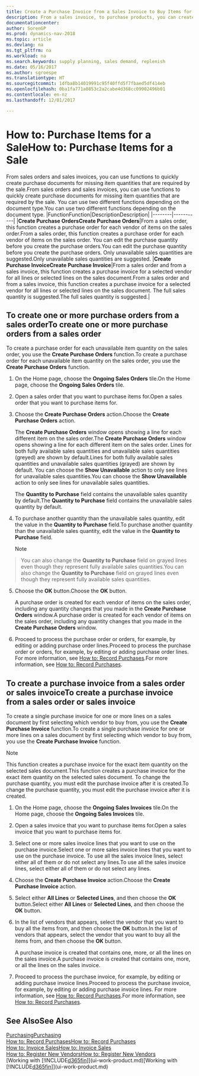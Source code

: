 ```yaml
---
title: Create a Purchase Invoice from a Sales Invoice to Buy Items for a Sale
description: From a sales invoice, to purchase products, you can create a purchase invoice for a vendor or supplier.
documentationcenter: 
author: SorenGP
ms.prod: dynamics-nav-2018
ms.topic: article
ms.devlang: na
ms.tgt_pltfrm: na
ms.workload: na
ms.search.keywords: supply planning, sales demand, replenish
ms.date: 05/16/2017
ms.author: sgroespe
ms.translationtype: HT
ms.sourcegitcommit: 1dfba8b14019991c95f40ffd5f7fbaed5df414eb
ms.openlocfilehash: 0ba1fa771a0853c2a2cabe4d368cc09902496b01
ms.contentlocale: en-nz
ms.lasthandoff: 12/01/2017

---
```

# <a name="how-to-purchase-items-for-a-sale"></a><span data-ttu-id="0bd1a-103">How to: Purchase Items for a Sale</span><span class="sxs-lookup"><span data-stu-id="0bd1a-103">How to: Purchase Items for a Sale</span></span>
<span data-ttu-id="0bd1a-104">From sales orders and sales invoices, you can use functions to quickly create purchase documents for missing item quantities that are required by the sale.</span><span class="sxs-lookup"><span data-stu-id="0bd1a-104">From sales orders and sales invoices, you can use functions to quickly create purchase documents for missing item quantities that are required by the sale.</span></span> <span data-ttu-id="0bd1a-105">You can use two different functions depending on the document type.</span><span class="sxs-lookup"><span data-stu-id="0bd1a-105">You can use two different functions depending on the document type.</span></span>
|<span data-ttu-id="0bd1a-106">Function</span><span class="sxs-lookup"><span data-stu-id="0bd1a-106">Function</span></span>|<span data-ttu-id="0bd1a-107">Description</span><span class="sxs-lookup"><span data-stu-id="0bd1a-107">Description</span></span>|
|--------|-----------|
|<span data-ttu-id="0bd1a-108">**Create Purchase Orders**</span><span class="sxs-lookup"><span data-stu-id="0bd1a-108">**Create Purchase Orders**</span></span>|<span data-ttu-id="0bd1a-109">From a sales order, this function creates a purchase order for each vendor of items on the sales order.</span><span class="sxs-lookup"><span data-stu-id="0bd1a-109">From a sales order, this function creates a purchase order for each vendor of items on the sales order.</span></span> <span data-ttu-id="0bd1a-110">You can edit the purchase quantity before you create the purchase orders.</span><span class="sxs-lookup"><span data-stu-id="0bd1a-110">You can edit the purchase quantity before you create the purchase orders.</span></span> <span data-ttu-id="0bd1a-111">Only unavailable sales quantities are suggested.</span><span class="sxs-lookup"><span data-stu-id="0bd1a-111">Only unavailable sales quantities are suggested.</span></span>
|<span data-ttu-id="0bd1a-112">**Create Purchase Invoice**</span><span class="sxs-lookup"><span data-stu-id="0bd1a-112">**Create Purchase Invoice**</span></span>|<span data-ttu-id="0bd1a-113">From a sales order and from a sales invoice, this function creates a purchase invoice for a selected vendor for all lines or selected lines on the sales document.</span><span class="sxs-lookup"><span data-stu-id="0bd1a-113">From a sales order and from a sales invoice, this function creates a purchase invoice for a selected vendor for all lines or selected lines on the sales document.</span></span> <span data-ttu-id="0bd1a-114">The full sales quantity is suggested.</span><span class="sxs-lookup"><span data-stu-id="0bd1a-114">The full sales quantity is suggested.</span></span>|

## <a name="to-create-one-or-more-purchase-orders-from-a-sales-order"></a><span data-ttu-id="0bd1a-115">To create one or more purchase orders from a sales order</span><span class="sxs-lookup"><span data-stu-id="0bd1a-115">To create one or more purchase orders from a sales order</span></span>
<span data-ttu-id="0bd1a-116">To create a purchase order for each unavailable item quantity on the sales order, you use the **Create Purchase Orders** function.</span><span class="sxs-lookup"><span data-stu-id="0bd1a-116">To create a purchase order for each unavailable item quantity on the sales order, you use the **Create Purchase Orders** function.</span></span>

1. <span data-ttu-id="0bd1a-117">On the Home page, choose the **Ongoing Sales Orders** tile.</span><span class="sxs-lookup"><span data-stu-id="0bd1a-117">On the Home page, choose the **Ongoing Sales Orders** tile.</span></span>
2. <span data-ttu-id="0bd1a-118">Open a sales order that you want to purchase items for.</span><span class="sxs-lookup"><span data-stu-id="0bd1a-118">Open a sales order that you want to purchase items for.</span></span>
3. <span data-ttu-id="0bd1a-119">Choose the **Create Purchase Orders** action.</span><span class="sxs-lookup"><span data-stu-id="0bd1a-119">Choose the **Create Purchase Orders** action.</span></span>

    <span data-ttu-id="0bd1a-120">The **Create Purchase Orders** window opens showing a line for each different item on the sales order.</span><span class="sxs-lookup"><span data-stu-id="0bd1a-120">The **Create Purchase Orders** window opens showing a line for each different item on the sales order.</span></span> <span data-ttu-id="0bd1a-121">Lines for both fully available sales quantities and unavailable sales quantities (greyed) are shown by default.</span><span class="sxs-lookup"><span data-stu-id="0bd1a-121">Lines for both fully available sales quantities and unavailable sales quantities (grayed) are shown by default.</span></span> <span data-ttu-id="0bd1a-122">You can choose the **Show Unavailable** action to only see lines for unavailable sales quantities.</span><span class="sxs-lookup"><span data-stu-id="0bd1a-122">You can choose the **Show Unavailable** action to only see lines for unavailable sales quantities.</span></span>

    <span data-ttu-id="0bd1a-123">The **Quantity to Purchase** field contains the unavailable sales quantity by default.</span><span class="sxs-lookup"><span data-stu-id="0bd1a-123">The **Quantity to Purchase** field contains the unavailable sales quantity by default.</span></span>
4. <span data-ttu-id="0bd1a-124">To purchase another quantity than the unavailable sales quantity, edit the value in the **Quantity to Purchase** field.</span><span class="sxs-lookup"><span data-stu-id="0bd1a-124">To purchase another quantity than the unavailable sales quantity, edit the value in the **Quantity to Purchase** field.</span></span>

    > [!NOTE]  
>   <span data-ttu-id="0bd1a-125">You can also change the **Quantity to Purchase** field on grayed lines even though they represent fully available sales quantities.</span><span class="sxs-lookup"><span data-stu-id="0bd1a-125">You can also change the **Quantity to Purchase** field on grayed lines even though they represent fully available sales quantities.</span></span>
5. <span data-ttu-id="0bd1a-126">Choose the **OK** button.</span><span class="sxs-lookup"><span data-stu-id="0bd1a-126">Choose the **OK** button.</span></span>

    <span data-ttu-id="0bd1a-127">A purchase order is created for each vendor of items on the sales order, including any quantity changes that you made in the **Create Purchase Orders** window.</span><span class="sxs-lookup"><span data-stu-id="0bd1a-127">A purchase order is created for each vendor of items on the sales order, including any quantity changes that you made in the **Create Purchase Orders** window.</span></span>
7. <span data-ttu-id="0bd1a-128">Proceed to process the purchase order or orders, for example, by editing or adding purchase order lines.</span><span class="sxs-lookup"><span data-stu-id="0bd1a-128">Proceed to process the purchase order or orders, for example, by editing or adding purchase order lines.</span></span> <span data-ttu-id="0bd1a-129">For more information, see [How to: Record Purchases](purchasing-how-record-purchases.md).</span><span class="sxs-lookup"><span data-stu-id="0bd1a-129">For more information, see [How to: Record Purchases](purchasing-how-record-purchases.md).</span></span>


## <a name="to-create-a-purchase-invoice-from-a-sales-order-or-sales-invoice"></a><span data-ttu-id="0bd1a-130">To create a purchase invoice from a sales order or sales invoice</span><span class="sxs-lookup"><span data-stu-id="0bd1a-130">To create a purchase invoice from a sales order or sales invoice</span></span>
<span data-ttu-id="0bd1a-131">To create a single purchase invoice for one or more lines on a sales document by first selecting which vendor to buy from, you use the **Create Purchase Invoice** function.</span><span class="sxs-lookup"><span data-stu-id="0bd1a-131">To create a single purchase invoice for one or more lines on a sales document by first selecting which vendor to buy from, you use the **Create Purchase Invoice** function.</span></span>

> [!NOTE]  
>   <span data-ttu-id="0bd1a-132">This function creates a purchase invoice for the exact item quantity on the selected sales document.</span><span class="sxs-lookup"><span data-stu-id="0bd1a-132">This function creates a purchase invoice for the exact item quantity on the selected sales document.</span></span> <span data-ttu-id="0bd1a-133">To change the purchase quantity, you must edit the purchase invoice after it is created.</span><span class="sxs-lookup"><span data-stu-id="0bd1a-133">To change the purchase quantity, you must edit the purchase invoice after it is created.</span></span>  

1. <span data-ttu-id="0bd1a-134">On the Home page, choose the **Ongoing Sales Invoices** tile.</span><span class="sxs-lookup"><span data-stu-id="0bd1a-134">On the Home page, choose the **Ongoing Sales Invoices** tile.</span></span>
2. <span data-ttu-id="0bd1a-135">Open a sales invoice that you want to purchase items for.</span><span class="sxs-lookup"><span data-stu-id="0bd1a-135">Open a sales invoice that you want to purchase items for.</span></span>
3. <span data-ttu-id="0bd1a-136">Select one or more sales invoice lines that you want to use on the purchase invoice.</span><span class="sxs-lookup"><span data-stu-id="0bd1a-136">Select one or more sales invoice lines that you want to use on the purchase invoice.</span></span> <span data-ttu-id="0bd1a-137">To use all the sales invoice lines, select either all of them or do not select any lines.</span><span class="sxs-lookup"><span data-stu-id="0bd1a-137">To use all the sales invoice lines, select either all of them or do not select any lines.</span></span>
4. <span data-ttu-id="0bd1a-138">Choose the **Create Purchase Invoice** action.</span><span class="sxs-lookup"><span data-stu-id="0bd1a-138">Choose the **Create Purchase Invoice** action.</span></span>
5. <span data-ttu-id="0bd1a-139">Select either **All Lines** or **Selected Lines**, and then choose the **OK** button.</span><span class="sxs-lookup"><span data-stu-id="0bd1a-139">Select either **All Lines** or **Selected Lines**, and then choose the **OK** button.</span></span>  
6. <span data-ttu-id="0bd1a-140">In the list of vendors that appears, select the vendor that you want to buy all the items from, and then choose the **OK** button.</span><span class="sxs-lookup"><span data-stu-id="0bd1a-140">In the list of vendors that appears, select the vendor that you want to buy all the items from, and then choose the **OK** button.</span></span>

    <span data-ttu-id="0bd1a-141">A purchase invoice is created that contains one, more, or all the lines on the sales invoice.</span><span class="sxs-lookup"><span data-stu-id="0bd1a-141">A purchase invoice is created that contains one, more, or all the lines on the sales invoice.</span></span>
7. <span data-ttu-id="0bd1a-142">Proceed to process the purchase invoice, for example, by editing or adding purchase invoice lines.</span><span class="sxs-lookup"><span data-stu-id="0bd1a-142">Proceed to process the purchase invoice, for example, by editing or adding purchase invoice lines.</span></span> <span data-ttu-id="0bd1a-143">For more information, see [How to: Record Purchases](purchasing-how-record-purchases.md).</span><span class="sxs-lookup"><span data-stu-id="0bd1a-143">For more information, see [How to: Record Purchases](purchasing-how-record-purchases.md).</span></span>

## <a name="see-also"></a><span data-ttu-id="0bd1a-144">See Also</span><span class="sxs-lookup"><span data-stu-id="0bd1a-144">See Also</span></span>
[<span data-ttu-id="0bd1a-145">Purchasing</span><span class="sxs-lookup"><span data-stu-id="0bd1a-145">Purchasing</span></span>](purchasing-manage-purchasing.md)  
[<span data-ttu-id="0bd1a-146">How to: Record Purchases</span><span class="sxs-lookup"><span data-stu-id="0bd1a-146">How to: Record Purchases</span></span>](purchasing-how-record-purchases.md)  
[<span data-ttu-id="0bd1a-147">How to: Invoice Sales</span><span class="sxs-lookup"><span data-stu-id="0bd1a-147">How to: Invoice Sales</span></span>](sales-how-invoice-sales.md)  
[<span data-ttu-id="0bd1a-148">How to: Register New Vendors</span><span class="sxs-lookup"><span data-stu-id="0bd1a-148">How to: Register New Vendors</span></span>](purchasing-how-register-new-vendors.md)  
<span data-ttu-id="0bd1a-149">[Working with [!INCLUDE[d365fin](includes/d365fin_md.md)]](ui-work-product.md)</span><span class="sxs-lookup"><span data-stu-id="0bd1a-149">[Working with [!INCLUDE[d365fin](includes/d365fin_md.md)]](ui-work-product.md)</span></span>

